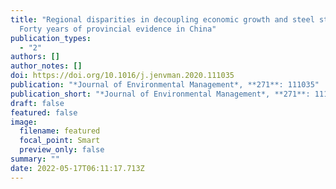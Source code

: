 ```yaml
---
title: "Regional disparities in decoupling economic growth and steel stocks:
  Forty years of provincial evidence in China"
publication_types:
  - "2"
authors: []
author_notes: []
doi: https://doi.org/10.1016/j.jenvman.2020.111035
publication: "*Journal of Environmental Management*, **271**: 111035"
publication_short: "*Journal of Environmental Management*, **271**: 111035"
draft: false
featured: false
image:
  filename: featured
  focal_point: Smart
  preview_only: false
summary: ""
date: 2022-05-17T06:11:17.713Z
---
```

